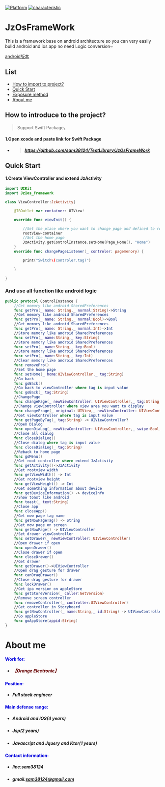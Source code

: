 [![Platform](https://img.shields.io/badge/平台-%20IOS%20-brightgreen.svg)](https://github.com/sam38124)
[![characteristic](https://img.shields.io/badge/特點-%20輕量級%20%7C%20簡單易用%20%20%7C%20穩定%20-brightgreen.svg)](https://github.com/sam38124)
# JzOsFrameWork
This is a framework base on android architecture so you can very easily bulid android and ios app no need Logic conversion~

[android版本](https://github.com/sam38124/JzFrameWork)
## List
* [How to import to project?](#Import)
* [Quick Start](#Use)
* [Exposure method](#All)
* [About me](#About)

<a name="Import"></a>
## How to introduce to the project?
> Support Swift Package。 <br/>

#### 1.Open xcode and paste link for Swift Package
+ > ##### https://github.com/sam38124/TestLibrary/JzOsFrameWork 

## Quick Start

#### 1.Create ViewController and extend JzActivity
```swift
import UIKit
import JzIos_Framework

class ViewController:JzActivity{

    @IBOutlet var container: UIView!

    override func viewInit() {

        //Set the place where you want to change page and defined to rootview
        rootView=container
        //Set the home page
        JzActivity.getControlInstance.setHome(Page_Home(), "Home")
    }
    override func changePageListener(_ controler: pagemenory) {

        print("Switch\(controler.tag)")

    }
 
}

```
### And use all function like android logic

<a name="All"></a>
```swift
public protocol ControlInstance {
    //Get memory like android SharedPreferences
    func getPro(_ name: String,_ normal:String)->String
    //Get memory like android SharedPreferences
    func getPro(_ name: String,_ normal:Bool)->Bool
    //Get memory like android SharedPreferences
    func getPro(_ name: String,_ normal:Int)->Int
    //Store memory like android SharedPreferences
    func setPro(_ name:String,_ key:String)
    //Store memory like android SharedPreferences
    func setPro(_ name:String,_ key:Bool)
    //Store memory like android SharedPreferences
    func setPro(_ name:String,_ key:Int)
    //Clear memory like android SharedPreferences
    func removePro()
    //Set the home page
    func setHome(_ home:UIViewController,_ tag:String)
    //Go back
    func goBack()
    //Go back to viewController where tag is input value
    func goBack(_ tag:String)
    //ChangePage
    func changePage(_ newViewController: UIViewController,_ tag:String,_ goback:Bool)
    //Change viewController where view area you want to display
    func changeFrage(_ original: UIView,_ newViewController: UIViewController,_ originViewController:UIViewController)
    //Get viewController where tag is input value
    func getPageByTag(_ tag:String) -> UIViewController?
    //Open Dialog
    func openDiaLog(_ newViewController: UIViewController,_ swipe:Bool,_ tag:String)
    //Close all dialog 
    func closeDialLog()
    //Close dialog where tag is input value
    func closeDialLog(_ tag:String)
    //Reback to home page
    func goMenu()
    //Get root controller where extend JzActivity
    func getActivity()->JzActivity
    //Get rootview width
    func getViewWidth() -> Int
    //Get rootview height
    func getViewHeight() -> Int
    //Get something information about device
    func getDeviceInformation() -> deviceInfo
    //Show toast like android
    func toast(_ text:String)
    //Close app
    func closeApp()
    //Get now page tag name 
    func getNowPageTag() -> String
    //Get now page on screen
    func getNowPage() -> UIViewController
    //Set drawer viewController
    func setDrawer(_ newViewController: UIViewController)
    //Open drawer if open
    func openDrawer()
    //Close drawer if open
    func closeDrawer()
    //Get drawer
    func getDrawer()->UIViewController
    //Open drag gesture for drawer
    func canDragDrawer()
    //Close drag gesture for drawer
    func lockDrawer()
    //Get ipa version on appleStore
    func getStoreVersion(_ caller:GetVersion)
    //Remove screen controller 
    func removeController(_ controller:UIViewController)
    //Get controller in Storyboard
    func getNewController(_ name:String,_ id:String) -> UIViewController
    //Go appleStore
    func goAppStore(appid:String)   
}
```

<a name="About"></a>
# About me
#### <font color="#0000dd"> Work for: </font><br /> 
+ ##### <font color="#660000">【Orange Electronic】</font><br /> 
#### <font color="#0000dd"> Position: </font><br /> 
+ ##### Full stack engineer<br/>  
#### <font color="#0000dd"> Main defense range: </font><br /> 
+ ##### Android and IOS(4 years)<br/>  
+ ##### Jsp(2 years)<br/> 
+ ##### Javascript and Jquery and Ktor(1 years)<br /> 
#### <font color="#0000dd"> Contact information: </font><br /> 
+  ##### line:sam38124<br /> 

+  ##### gmail:sam38124@gmail.com

